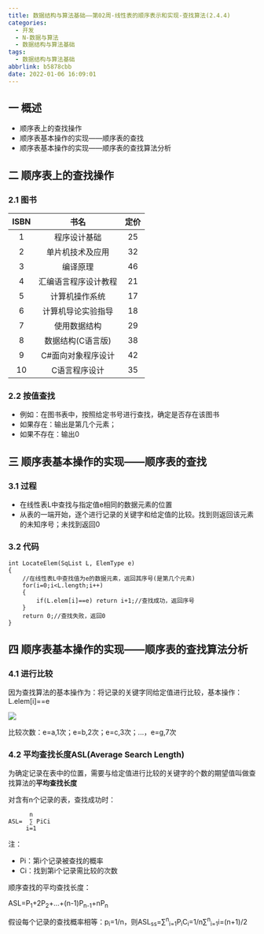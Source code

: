 ```yaml
---
title: 数据结构与算法基础——第02周-线性表的顺序表示和实现-查找算法(2.4.4)
categories:
  - 开发
  - N-数据与算法
  - 数据结构与算法基础
tags:
  - 数据结构与算法基础
abbrlink: b5878cbb
date: 2022-01-06 16:09:01
---
```

## 一 概述

* 顺序表上的查找操作
* 顺序表基本操作的实现——顺序表的查找
* 顺序表基本操作的实现——顺序表的查找算法分析

<!--more-->

## 二  顺序表上的查找操作

### 2.1 图书

| ISBN |         书名         | 定价 |
| :--: | :------------------: | :--: |
|  1   |     程序设计基础     |  25  |
|  2   |   单片机技术及应用   |  32  |
|  3   |       编译原理       |  46  |
|  4   | 汇编语言程序设计教程 |  21  |
|  5   |    计算机操作系统    |  17  |
|  6   |  计算机导论实验指导  |  18  |
|  7   |     使用数据结构     |  29  |
|  8   |  数据结构(C语言版)   |  38  |
|  9   |  C#面向对象程序设计  |  42  |
|  10  |    C语言程序设计     |  35  |

### 2.2 按值查找

* 例如：在图书表中，按照给定书号进行查找，确定是否存在该图书
* 如果存在：输出是第几个元素；
* 如果不存在：输出0

## 三 顺序表基本操作的实现——顺序表的查找

### 3.1 过程

* 在线性表L中查找与指定值e相同的数据元素的位置
* 从表的一端开始，逐个进行记录的关键字和给定值的比较。找到则返回该元素的未知序号；未找到返回0

### 3.2  代码

```
int LocateElem(SqList L, ElemType e)
{
	//在线性表L中查找值为e的数据元素，返回其序号(是第几个元素)
	for(i=0;i<L.length;i++)
	{
		if(L.elem[i]==e) return i+1;//查找成功，返回序号
	}
	return 0;//查找失败，返回0
}
```

## 四 顺序表基本操作的实现——顺序表的查找算法分析

### 4.1 进行比较

因为查找算法的基本操作为：将记录的关键字同给定值进行比较，基本操作：L.elem[i]==e

![][1]

比较次数：e=a,1次；e=b,2次；e=c,3次；...，e=g,7次

### 4.2 平均查找长度ASL(Average Search Length)

为确定记录在表中的位置，需要与给定值进行比较的关键字的个数的期望值叫做查找算法的**平均查找长度**

对含有n个记录的表，查找成功时：

```
	  n
ASL=  ∑ PiCi
     i=1
```

注：

* Pi：第i个记录被查找的概率
* Ci：找到第i个记录需比较的次数

顺序查找的平均查找长度：

ASL=P<sub>1</sub>+2P<sub>2</sub>+...+(n-1)P<sub>n-1</sub>+nP<sub>n</sub>

假设每个记录的查找概率相等：p<sub>i</sub>=1/n，则ASL<sub>ss</sub>=∑<sup>n</sup><sub>i=1</sub>P<sub>i</sub>C<sub>i</sub>=1/n∑<sup>n</sup><sub>i=1</sub>i=(n+1)/2


[1]:https://cdn.staticaly.com/gh/PGzxc/CDN/master/blog-data-struct-basic/data-struct-2.4.4-index-position.png